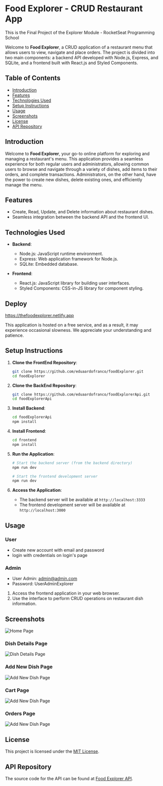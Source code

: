 # Food Explorer - CRUD Restaurant App

This is the Final Project of the Explorer Module - RocketSeat Programming School

Welcome to **Food Explorer**, a CRUD application of a restaurant menu that allows users to view, navigate and place orders. The project is divided into two main components: a backend API developed with Node.js, Express, and SQLite, and a frontend built with React.js and Styled Components.

## Table of Contents

- [Introduction](#introduction)
- [Features](#features)
- [Technologies Used](#technologies-used)
- [Setup Instructions](#setup-instructions)
- [Usage](#usage)
- [Screenshots](#screenshots)
- [License](#license)
- [API Repository](#api-repository)

## Introduction

Welcome to **Food Explorer**, your go-to online platform for exploring and managing a restaurant's menu. This application provides a seamless experience for both regular users and administrators, allowing common users to browse and navigate through a variety of dishes, add items to their orders, and complete transactions. Administrators, on the other hand, have the power to create new dishes, delete existing ones, and efficiently manage the menu.

## Features

- Create, Read, Update, and Delete information about restaurant dishes.
- Seamless integration between the backend API and the frontend UI.

## Technologies Used

- **Backend**:
  - Node.js: JavaScript runtime environment.
  - Express: Web application framework for Node.js.
  - SQLite: Embedded database.

- **Frontend**:
  - React.js: JavaScript library for building user interfaces.
  - Styled Components: CSS-in-JS library for component styling.
 
## Deploy
https://thefoodexplorer.netlify.app

This application is hosted on a free service, and as a result, it may experience occasional slowness. We appreciate your understanding and patience.

## Setup Instructions
 
1. **Clone the FrontEnd Repository**:
   ```bash
   git clone https://github.com/eduaardofranco/foodExplorer.git
   cd foodExplorer
   ```
2. **Clone the BackEnd Repository**:
   ```bash
   git clone https://github.com/eduaardofranco/foodExplorerApi.git
   cd foodExplorerApi
   ```

3. **Install Backend**:
   ```bash
   cd foodExplorerApi
   npm install
   ```

4. **Install Frontend**:
   ```bash
   cd frontend
   npm install
   ```

5. **Run the Application**:
   ```bash
   # Start the backend server (from the backend directory)
   npm run dev

   # Start the frontend development server
   npm run dev
   ```

6. **Access the Application**:
   - The backend server will be available at `http://localhost:3333`
   - The frontend development server will be available at `http://localhost:3000`

## Usage

### User
   - Create new account with email and password
   - login with credentials on login's page

### Admin
   - User Admin: admin@admin.com<br>
   - Password: UserAdminExplorer</br>

1. Access the frontend application in your web browser.
2. Use the interface to perform CRUD operations on restaurant dish information.

## Screenshots

![Home Page](src/assets/screenshots/home.png)

### Dish Details Page

![Dish Details Page](src/assets/screenshots/detail.png)

### Add New Dish Page

![Add New Dish Page](src/assets/screenshots/new-dish.png)

### Cart Page

![Add New Dish Page](src/assets/screenshots/cart.png)

### Orders Page

![Add New Dish Page](src/assets/screenshots/my-orders.png)

## License

This project is licensed under the [MIT License](LICENSE).

## API Repository

The source code for the API can be found at [Food Explorer API](https://github.com/eduaardofranco/foodExplorerApi).